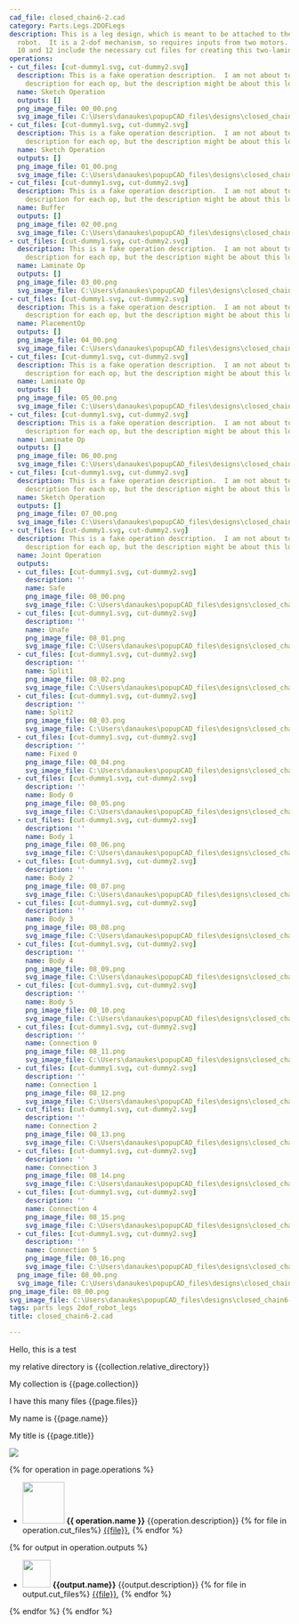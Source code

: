 ```yaml
---
cad_file: closed_chain6-2.cad
category: Parts.Legs.2DOFLegs
description: This is a leg design, which is meant to be attached to the body of a
  robot.  It is a 2-dof mechanism, so requires inputs from two motors.  Operation
  10 and 12 include the necessary cut files for creating this two-laminate device.
operations:
- cut_files: [cut-dummy1.svg, cut-dummy2.svg]
  description: This is a fake operation description.  I am not about to make a separate
    description for each op, but the description might be about this long.
  name: Sketch Operation
  outputs: []
  png_image_file: 00_00.png
  svg_image_file: C:\Users\danaukes\popupCAD_files\designs\closed_chain6-2\00_00.svg
- cut_files: [cut-dummy1.svg, cut-dummy2.svg]
  description: This is a fake operation description.  I am not about to make a separate
    description for each op, but the description might be about this long.
  name: Sketch Operation
  outputs: []
  png_image_file: 01_00.png
  svg_image_file: C:\Users\danaukes\popupCAD_files\designs\closed_chain6-2\01_00.svg
- cut_files: [cut-dummy1.svg, cut-dummy2.svg]
  description: This is a fake operation description.  I am not about to make a separate
    description for each op, but the description might be about this long.
  name: Buffer
  outputs: []
  png_image_file: 02_00.png
  svg_image_file: C:\Users\danaukes\popupCAD_files\designs\closed_chain6-2\02_00.svg
- cut_files: [cut-dummy1.svg, cut-dummy2.svg]
  description: This is a fake operation description.  I am not about to make a separate
    description for each op, but the description might be about this long.
  name: Laminate Op
  outputs: []
  png_image_file: 03_00.png
  svg_image_file: C:\Users\danaukes\popupCAD_files\designs\closed_chain6-2\03_00.svg
- cut_files: [cut-dummy1.svg, cut-dummy2.svg]
  description: This is a fake operation description.  I am not about to make a separate
    description for each op, but the description might be about this long.
  name: PlacementOp
  outputs: []
  png_image_file: 04_00.png
  svg_image_file: C:\Users\danaukes\popupCAD_files\designs\closed_chain6-2\04_00.svg
- cut_files: [cut-dummy1.svg, cut-dummy2.svg]
  description: This is a fake operation description.  I am not about to make a separate
    description for each op, but the description might be about this long.
  name: Laminate Op
  outputs: []
  png_image_file: 05_00.png
  svg_image_file: C:\Users\danaukes\popupCAD_files\designs\closed_chain6-2\05_00.svg
- cut_files: [cut-dummy1.svg, cut-dummy2.svg]
  description: This is a fake operation description.  I am not about to make a separate
    description for each op, but the description might be about this long.
  name: Laminate Op
  outputs: []
  png_image_file: 06_00.png
  svg_image_file: C:\Users\danaukes\popupCAD_files\designs\closed_chain6-2\06_00.svg
- cut_files: [cut-dummy1.svg, cut-dummy2.svg]
  description: This is a fake operation description.  I am not about to make a separate
    description for each op, but the description might be about this long.
  name: Sketch Operation
  outputs: []
  png_image_file: 07_00.png
  svg_image_file: C:\Users\danaukes\popupCAD_files\designs\closed_chain6-2\07_00.svg
- cut_files: [cut-dummy1.svg, cut-dummy2.svg]
  description: This is a fake operation description.  I am not about to make a separate
    description for each op, but the description might be about this long.
  name: Joint Operation
  outputs:
  - cut_files: [cut-dummy1.svg, cut-dummy2.svg]
    description: ''
    name: Safe
    png_image_file: 08_00.png
    svg_image_file: C:\Users\danaukes\popupCAD_files\designs\closed_chain6-2\08_00.svg
  - cut_files: [cut-dummy1.svg, cut-dummy2.svg]
    description: ''
    name: Unafe
    png_image_file: 08_01.png
    svg_image_file: C:\Users\danaukes\popupCAD_files\designs\closed_chain6-2\08_01.svg
  - cut_files: [cut-dummy1.svg, cut-dummy2.svg]
    description: ''
    name: Split1
    png_image_file: 08_02.png
    svg_image_file: C:\Users\danaukes\popupCAD_files\designs\closed_chain6-2\08_02.svg
  - cut_files: [cut-dummy1.svg, cut-dummy2.svg]
    description: ''
    name: Split2
    png_image_file: 08_03.png
    svg_image_file: C:\Users\danaukes\popupCAD_files\designs\closed_chain6-2\08_03.svg
  - cut_files: [cut-dummy1.svg, cut-dummy2.svg]
    description: ''
    name: Fixed 0
    png_image_file: 08_04.png
    svg_image_file: C:\Users\danaukes\popupCAD_files\designs\closed_chain6-2\08_04.svg
  - cut_files: [cut-dummy1.svg, cut-dummy2.svg]
    description: ''
    name: Body 0
    png_image_file: 08_05.png
    svg_image_file: C:\Users\danaukes\popupCAD_files\designs\closed_chain6-2\08_05.svg
  - cut_files: [cut-dummy1.svg, cut-dummy2.svg]
    description: ''
    name: Body 1
    png_image_file: 08_06.png
    svg_image_file: C:\Users\danaukes\popupCAD_files\designs\closed_chain6-2\08_06.svg
  - cut_files: [cut-dummy1.svg, cut-dummy2.svg]
    description: ''
    name: Body 2
    png_image_file: 08_07.png
    svg_image_file: C:\Users\danaukes\popupCAD_files\designs\closed_chain6-2\08_07.svg
  - cut_files: [cut-dummy1.svg, cut-dummy2.svg]
    description: ''
    name: Body 3
    png_image_file: 08_08.png
    svg_image_file: C:\Users\danaukes\popupCAD_files\designs\closed_chain6-2\08_08.svg
  - cut_files: [cut-dummy1.svg, cut-dummy2.svg]
    description: ''
    name: Body 4
    png_image_file: 08_09.png
    svg_image_file: C:\Users\danaukes\popupCAD_files\designs\closed_chain6-2\08_09.svg
  - cut_files: [cut-dummy1.svg, cut-dummy2.svg]
    description: ''
    name: Body 5
    png_image_file: 08_10.png
    svg_image_file: C:\Users\danaukes\popupCAD_files\designs\closed_chain6-2\08_10.svg
  - cut_files: [cut-dummy1.svg, cut-dummy2.svg]
    description: ''
    name: Connection 0
    png_image_file: 08_11.png
    svg_image_file: C:\Users\danaukes\popupCAD_files\designs\closed_chain6-2\08_11.svg
  - cut_files: [cut-dummy1.svg, cut-dummy2.svg]
    description: ''
    name: Connection 1
    png_image_file: 08_12.png
    svg_image_file: C:\Users\danaukes\popupCAD_files\designs\closed_chain6-2\08_12.svg
  - cut_files: [cut-dummy1.svg, cut-dummy2.svg]
    description: ''
    name: Connection 2
    png_image_file: 08_13.png
    svg_image_file: C:\Users\danaukes\popupCAD_files\designs\closed_chain6-2\08_13.svg
  - cut_files: [cut-dummy1.svg, cut-dummy2.svg]
    description: ''
    name: Connection 3
    png_image_file: 08_14.png
    svg_image_file: C:\Users\danaukes\popupCAD_files\designs\closed_chain6-2\08_14.svg
  - cut_files: [cut-dummy1.svg, cut-dummy2.svg]
    description: ''
    name: Connection 4
    png_image_file: 08_15.png
    svg_image_file: C:\Users\danaukes\popupCAD_files\designs\closed_chain6-2\08_15.svg
  - cut_files: [cut-dummy1.svg, cut-dummy2.svg]
    description: ''
    name: Connection 5
    png_image_file: 08_16.png
    svg_image_file: C:\Users\danaukes\popupCAD_files\designs\closed_chain6-2\08_16.svg
  png_image_file: 08_00.png
  svg_image_file: C:\Users\danaukes\popupCAD_files\designs\closed_chain6-2\08_00.svg
png_image_file: 08_00.png
svg_image_file: C:\Users\danaukes\popupCAD_files\designs\closed_chain6-2\08_00.svg
tags: parts legs 2dof_robot_legs
title: closed_chain6-2.cad

---
```


Hello, this is a test

my relative directory is {{collection.relative_directory}}

My collection is {{page.collection}}

I have this many files {{page.files}}

My name is {{page.name}}

My title is {{page.title}}

[<img src="{{page.png_image_file}}" />]({{page.cad_file}})

{% for operation in page.operations %}

* [<img src="{{operation.png_image_file}}" height = "75px" />]({{operation.png_image_file}}) **{{ operation.name }}** {{operation.description}}
{% for file in operation.cut_files%}
[{{file}}]({{file}}),
{% endfor %}

{% for output in operation.outputs %}
  * [<img src="{{output.png_image_file}}" height = "50px" />]({{output.png_image_file}}) **{{output.name}}** {{output.description}}
{% for file in output.cut_files%}
[{{file}}]({{file}}),
{% endfor %}


{% endfor %}
{% endfor %}
